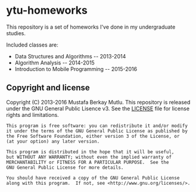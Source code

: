 # ytu-homeworks
This repository is a set of homeworks I've done in my undergraduate studies. 

Included classes are:
  - Data Structures and Algorithms -- 2013-2014
  - Algorithm Analysis -- 2014-2015
  - Introduction to Mobile Programming -- 2015-2016

## Copyright and license
Copyright (C) 2013-2016 Mustafa Berkay Mutlu. This repository is released under the GNU General Public Lisence v3. See the [LICENSE](LICENSE) file for license rights and limitations.

    This program is free software: you can redistribute it and/or modify
    it under the terms of the GNU General Public License as published by
    the Free Software Foundation, either version 3 of the License, or
    (at your option) any later version.

    This program is distributed in the hope that it will be useful,
    but WITHOUT ANY WARRANTY; without even the implied warranty of
    MERCHANTABILITY or FITNESS FOR A PARTICULAR PURPOSE.  See the
    GNU General Public License for more details.

    You should have received a copy of the GNU General Public License
    along with this program.  If not, see <http://www.gnu.org/licenses/>.
